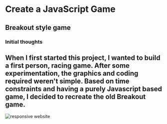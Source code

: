# Create a JavaScript Game
## Breakout style game
### Initial thoughts
When I first started this project, I wanted to build a first person, racing game.  After some experimentation, the graphics and coding required weren't simple.
Based on time constraints and having a purely Javascript based game, I decided to recreate the old Breakout game.
---

![responsive website]("https://github.com/rhcompbuilds/CIMilestone2/blob/main/media/ScreenShots%20and%20Wireframes/ResponsiveMockup.png"&auto=format&fit=crop&w=987&q=80)

